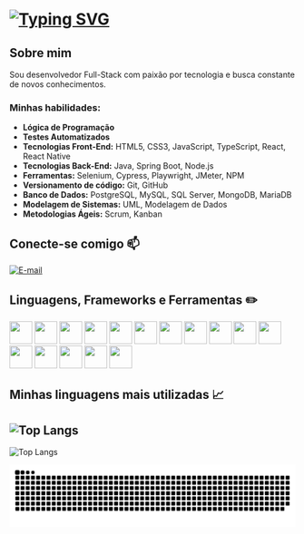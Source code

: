 # [![Typing SVG](https://readme-typing-svg.herokuapp.com?font=Fira+Code&pause=1000&color=F7&center=true&random=false&width=435&lines=Oi%2C+me+chamo+Cassiano!+;Bem-vindo(a)+ao+meu+perfil+GitHub+%F0%9F%91%8B)](https://git.io/typing-svg)

## Sobre mim

Sou desenvolvedor Full-Stack com paixão por tecnologia e busca constante de novos conhecimentos.

### Minhas habilidades:

- **Lógica de Programação**
- **Testes Automatizados**
- **Tecnologias Front-End:** HTML5, CSS3, JavaScript, TypeScript, React, React Native
- **Tecnologias Back-End:** Java, Spring Boot, Node.js
- **Ferramentas:** Selenium, Cypress, Playwright, JMeter, NPM
- **Versionamento de código:** Git, GitHub
- **Banco de Dados:** PostgreSQL, MySQL, SQL Server, MongoDB, MariaDB
- **Modelagem de Sistemas:** UML, Modelagem de Dados
- **Metodologias Ágeis:** Scrum, Kanban

## Conecte-se comigo 📫

[![E-mail](https://img.shields.io/badge/-Email-000?style=for-the-badge&logo=microsoft-outlook&logoColor=007BFF)](mailto:cassianogfontaine@outlook.com.br)

## Linguagens, Frameworks e Ferramentas ✏️

<div align="left">
  <img loading="lazy" src="https://cdn.jsdelivr.net/gh/devicons/devicon/icons/javascript/javascript-original.svg" width="40" height="40"/>
  <img loading="lazy" src="https://cdn.jsdelivr.net/gh/devicons/devicon/icons/html5/html5-original.svg" width="40" height="40"/>
  <img loading="lazy" src="https://cdn.jsdelivr.net/gh/devicons/devicon/icons/css3/css3-original.svg" width="40" height="40"/>
  <img loading="lazy" src="https://cdn.jsdelivr.net/gh/devicons/devicon/icons/git/git-original.svg" width="40" height="40"/>
  <img loading="lazy" src="https://cdn.jsdelivr.net/gh/devicons/devicon/icons/github/github-original.svg" width="40" height="40"/>
  <img loading="lazy" src="https://cdn.jsdelivr.net/gh/devicons/devicon/icons/nodejs/nodejs-original-wordmark.svg" width="40" height="40"/>
  <img loading="lazy" src="https://cdn.jsdelivr.net/gh/devicons/devicon/icons/npm/npm-original-wordmark.svg" width="40" height="40"/>
  <img loading="lazy" src="https://cdn.jsdelivr.net/gh/devicons/devicon/icons/react/react-original.svg" width="40" height="40"/>
  <img loading="lazy" src="https://cdn.jsdelivr.net/gh/devicons/devicon/icons/spring/spring-original.svg" width="40" height="40"/>
  <img loading="lazy" src="https://cdn.jsdelivr.net/gh/devicons/devicon/icons/java/java-original.svg" width="40" height="40"/>
  <img loading="lazy" src="https://cdn.jsdelivr.net/gh/devicons/devicon/icons/mysql/mysql-original-wordmark.svg" width="40" height="40"/>
  <img loading="lazy" src="https://cdn.jsdelivr.net/gh/devicons/devicon/icons/postgresql/postgresql-original-wordmark.svg" width="40" height="40"/>
  <img loading="lazy" src="https://cdn.jsdelivr.net/gh/devicons/devicon/icons/bootstrap/bootstrap-original.svg" width="40" height="40"/>
  <img loading="lazy" src="https://cdn.jsdelivr.net/gh/devicons/devicon/icons/figma/figma-original.svg" width="40" height="40"/>
  <img loading="lazy" src="https://cdn.jsdelivr.net/gh/devicons/devicon/icons/gimp/gimp-original.svg" width="40" height="40"/>
  <img loading="lazy" src="https://cdn.jsdelivr.net/gh/devicons/devicon/icons/linux/linux-original.svg" width="40" height="40"/>
</div>

## Minhas linguagens mais utilizadas 📈

![Top Langs](https://github-readme-stats.vercel.app/api/top-langs/?username=Cassiano-Fontaine&layout=compact&bg_color=000&border_color=30A3DC&title_color=E94D5F&text_color=FFF)
---

![Top Langs](https://github-readme-stats.vercel.app/api/top-langs/?username=cassiano-fontaine&layout=pie)

<picture>
  <source media="(prefers-color-scheme: dark)" srcset="https://raw.githubusercontent.com/cassiano-fontaine/cassiano-fontaine/output/github-contribution-grid-snake-dark.svg">
  <source media="(prefers-color-scheme: light)" srcset="https://raw.githubusercontent.com/cassiano-fontaine/cassiano-fontaine/output/github-contribution-grid-snake.svg">
  <img alt="github contribution grid snake animation" src="https://raw.githubusercontent.com/cassiano-fontaine/cassiano-fontaine/output/github-contribution-grid-snake.svg">
</picture>
